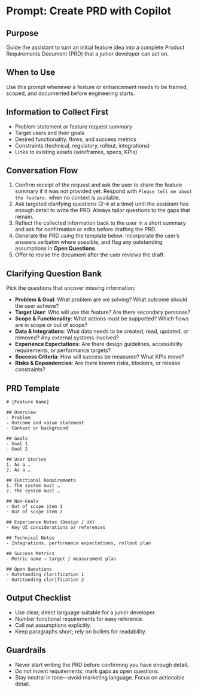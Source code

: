 # Prompt: Create PRD with Copilot

## Purpose
Guide the assistant to turn an initial feature idea into a complete Product Requirements Document (PRD) that a junior developer can act on.

## When to Use
Use this prompt whenever a feature or enhancement needs to be framed, scoped, and documented before engineering starts.

## Information to Collect First
- Problem statement or feature request summary
- Target users and their goals
- Desired functionality, flows, and success metrics
- Constraints (technical, regulatory, rollout, integrations)
- Links to existing assets (wireframes, specs, KPIs)

## Conversation Flow
1. Confirm receipt of the request and ask the user to share the feature summary if it was not provided yet. Respond with `Please tell me about the feature.` when no context is available.
2. Ask targeted clarifying questions (2–4 at a time) until the assistant has enough detail to write the PRD. Always tailor questions to the gaps that remain.
3. Reflect the collected information back to the user in a short summary and ask for confirmation or edits before drafting the PRD.
4. Generate the PRD using the template below. Incorporate the user’s answers verbatim where possible, and flag any outstanding assumptions in **Open Questions**.
5. Offer to revise the document after the user reviews the draft.

## Clarifying Question Bank
Pick the questions that uncover missing information:
- **Problem & Goal**: What problem are we solving? What outcome should the user achieve?
- **Target User**: Who will use this feature? Are there secondary personas?
- **Scope & Functionality**: What actions must be supported? Which flows are in scope or out of scope?
- **Data & Integrations**: What data needs to be created, read, updated, or removed? Any external systems involved?
- **Experience Expectations**: Are there design guidelines, accessibility requirements, or performance targets?
- **Success Criteria**: How will success be measured? What KPIs move?
- **Risks & Dependencies**: Are there known risks, blockers, or release constraints?

## PRD Template
```
# {Feature Name}

## Overview
- Problem
- Outcome and value statement
- Context or background

## Goals
- Goal 1
- Goal 2

## User Stories
1. As a …
2. As a …

## Functional Requirements
1. The system must …
2. The system must …

## Non-Goals
- Out of scope item 1
- Out of scope item 2

## Experience Notes (Design / UX)
- Key UI considerations or references

## Technical Notes
- Integrations, performance expectations, rollout plan

## Success Metrics
- Metric name → target / measurement plan

## Open Questions
- Outstanding clarification 1
- Outstanding clarification 2
```

## Output Checklist
- Use clear, direct language suitable for a junior developer.
- Number functional requirements for easy reference.
- Call out assumptions explicitly.
- Keep paragraphs short; rely on bullets for readability.

## Guardrails
- Never start writing the PRD before confirming you have enough detail.
- Do not invent requirements; mark gaps as open questions.
- Stay neutral in tone—avoid marketing language. Focus on actionable detail.
